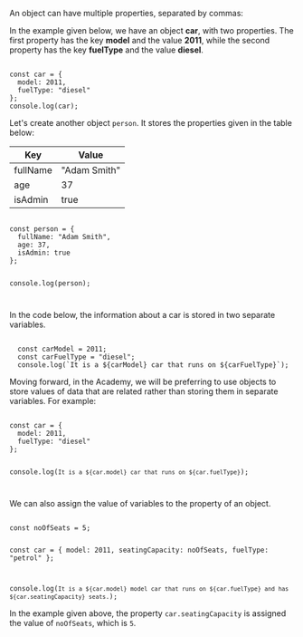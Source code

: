 An object can have multiple properties,
separated by commas:

In the example given below,
we have an object **car**,
with two properties.
The first property has the key **model**
and the value **2011**,
while the second property has the key
**fuelType** and
the value **diesel**.

<codeblock language="javascript" type="lesson">
<code>
const car = {
  model: 2011,
  fuelType: "diesel"
};
console.log(car);
</code>
</codeblock>

Let's create another object `person`.
It stores the properties given in the table below:

| Key      | Value        |
| -------- | ------------ |
| fullName | "Adam Smith" |
| age      | 37           |
| isAdmin  | true         |

<codeblock language="javascript" type="lesson">
<code>
const person = {
  fullName: "Adam Smith",
  age: 37,
  isAdmin: true
};

console.log(person);

</code>
</codeblock>

In the code below, the information
about a car is stored in two
separate variables.

<codeblock language="javascript" type="lesson">
<code>
  const carModel = 2011;
  const carFuelType = "diesel";
  console.log(`It is a ${carModel} car that runs on ${carFuelType}`);
</code>
</codeblock>

Moving forward, in the Academy,
we will be preferring to use
objects to store values of
data that are related
rather than
storing them in separate variables.
For example:

<codeblock language="javascript" type="lesson">
<code>
const car = {
  model: 2011,
  fuelType: "diesel"
};

console.log(`It is a ${car.model} car that runs on ${car.fuelType}`);

</code>
</codeblock>

We can also assign the value of variables
to the property of an object.

<codeblock language="javascript" type="lesson">
<code>
const noOfSeats = 5;

const car = {
  model: 2011,
  seatingCapacity: noOfSeats,
  fuelType: "petrol"
};

console.log(`It is a ${car.model} model car that runs on ${car.fuelType} and has ${car.seatingCapacity} seats.`);
</code>
</codeblock>

In the example given above, the property `car.seatingCapacity` is assigned the value of `noOfSeats`, which is `5`.
